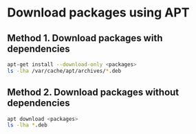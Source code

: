 # Download packages using APT

## Method 1. Download packages with dependencies

```bash
apt-get install --download-only <packages>
ls -lha /var/cache/apt/archives/*.deb
```

## Method 2. Download packages without dependencies

```bash
apt download <packages>
ls -lha *.deb
```